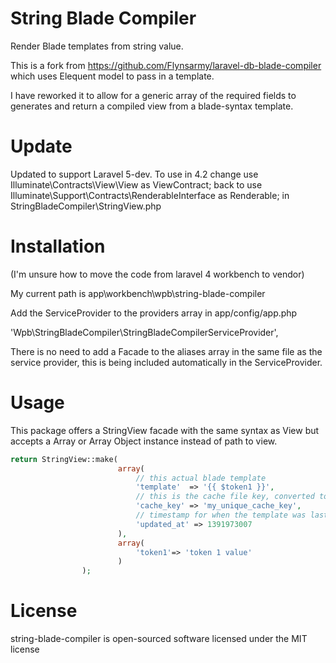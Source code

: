 String Blade Compiler
=======================
Render Blade templates from string value.

This is a fork from https://github.com/Flynsarmy/laravel-db-blade-compiler which uses Elequent model to pass in a template.

I have reworked it to allow for a generic array of the required fields to generates and return a compiled view from a blade-syntax template.

Update
======================
Updated to support Laravel 5-dev.
To use in 4.2 change 
 use Illuminate\Contracts\View\View as ViewContract;
back to 
 use Illuminate\Support\Contracts\RenderableInterface as Renderable;
in StringBladeCompiler\StringView.php


Installation
=======================

(I'm unsure how to move the code from laravel 4 workbench to vendor)

My current path is app\workbench\wpb\string-blade-compiler

Add the ServiceProvider to the providers array in app/config/app.php

'Wpb\StringBladeCompiler\StringBladeCompilerServiceProvider',

There is no need to add a Facade to the aliases array in the same file as the service provider, this is being included  automatically in the ServiceProvider.

Usage
=======================

This package offers a StringView facade with the same syntax as View but accepts a Array or Array Object instance instead of path to view.

```php
return StringView::make(
                        array(
                            // this actual blade template
                            'template'  => '{{ $token1 }}',
                            // this is the cache file key, converted to md5
                            'cache_key' => 'my_unique_cache_key',
                            // timestamp for when the template was last updated, 0 is always recompile
                            'updated_at' => 1391973007
                        ),
                        array(
                            'token1'=> 'token 1 value'
                        )
                );
```

License
=======================

string-blade-compiler is open-sourced software licensed under the MIT license
